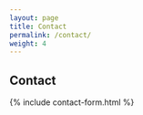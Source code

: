 ```yaml
---
layout: page
title: Contact
permalink: /contact/
weight: 4
---
```


## Contact

{% include contact-form.html %}